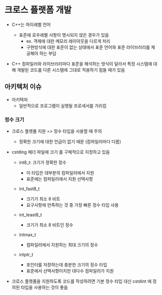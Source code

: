 # **크로스 플랫폼 개발**

-   C++는 하이레벨 언어

    -   표준에 로우레벨 사항이 명시되지 않은 경우가 있음
        -   ex. 객체에 대한 메모리 레이아웃을 다르게 처리
        -   구현방식에 대한 표준이 없는 상태에서 표준 언어와 표준 라이브러리를 제공해야 하는 부담

-   C++ 컴파일러와 라이브러리마다 표준을 해석하는 방식이 달라서 특정 시스템에 대해 개발된 코드를 다른 시스템에 그대로 적용하기 힘들 때가 있음

## **아키텍처 이슈**

-   아키텍처
    -   일반적으로 프로그램이 실행될 프로세서를 가리킴

### **정수 크기**

-   크로스 플랫폼 지원 => 정수 타입을 사용할 때 주의

    -   정확한 크기에 대한 언급이 없기 때문 (컴파일러마다 다름)

-   cstding 헤더 파일에 크기 를 구체적으로 지정하고 있음

    -   int8_t: 크기가 정확한 정수

        -   이 타입은 대부분의 컴파일러에서 지원
        -   표준에는 컴파일러에서 지원 선택사항

    -   int_fast8_t
        -   크기가 최소 8 비트
        -   요구사항에 만족하는 것 중 가장 빠른 정수 타입 사용
    -   int_least8_t
        -   크기가 최소 8 비트인 정수
    -   intmax_t
        -   컴파일러에서 지원하는 최대 크기의 정수
    -   intptr_t
        -   포인터를 저장하는데 충분한 크기의 정수 타입
        -   표준에서 선택사항이지만 대다수 컴파일러가 지원

-   크로스 플랫폼을 지원하도록 코드를 작성하려면 기본 정수 타입 대신 cstdint 에 정의된 타입을 사용하는 것이 좋음
